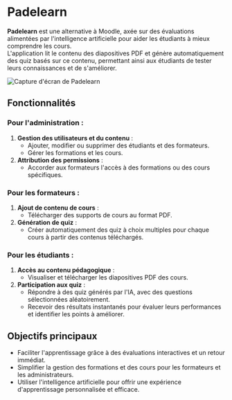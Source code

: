 # Padelearn

**Padelearn** est une alternative à Moodle, axée sur des évaluations alimentées par l'intelligence artificielle pour aider les étudiants à mieux comprendre les cours.  
L'application lit le contenu des diapositives PDF et génère automatiquement des quiz basés sur ce contenu, permettant ainsi aux étudiants de tester leurs connaissances et de s'améliorer.

![Capture d'écran de Padelearn](https://i.ibb.co/xFMH8PL/padelearn-image.png)

## Fonctionnalités

### Pour l'administration :

1. **Gestion des utilisateurs et du contenu** :
   - Ajouter, modifier ou supprimer des étudiants et des formateurs.
   - Gérer les formations et les cours.
2. **Attribution des permissions** :
   - Accorder aux formateurs l'accès à des formations ou des cours spécifiques.

### Pour les formateurs :

1. **Ajout de contenu de cours** :
   - Télécharger des supports de cours au format PDF.
2. **Génération de quiz** :
   - Créer automatiquement des quiz à choix multiples pour chaque cours à partir des contenus téléchargés.

### Pour les étudiants :

1. **Accès au contenu pédagogique** :
   - Visualiser et télécharger les diapositives PDF des cours.
2. **Participation aux quiz** :
   - Répondre à des quiz générés par l'IA, avec des questions sélectionnées aléatoirement.
   - Recevoir des résultats instantanés pour évaluer leurs performances et identifier les points à améliorer.

## Objectifs principaux

- Faciliter l'apprentissage grâce à des évaluations interactives et un retour immédiat.
- Simplifier la gestion des formations et des cours pour les formateurs et les administrateurs.
- Utiliser l'intelligence artificielle pour offrir une expérience d'apprentissage personnalisée et efficace.
